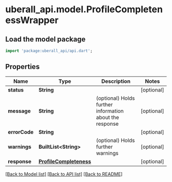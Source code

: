 # uberall_api.model.ProfileCompletenessWrapper

## Load the model package
```dart
import 'package:uberall_api/api.dart';
```

## Properties
Name | Type | Description | Notes
------------ | ------------- | ------------- | -------------
**status** | **String** |  | [optional] 
**message** | **String** | (optional) Holds further information about the response | [optional] 
**errorCode** | **String** |  | [optional] 
**warnings** | **BuiltList&lt;String&gt;** | (optional) Holds further warnings | [optional] 
**response** | [**ProfileCompleteness**](ProfileCompleteness.md) |  | [optional] 

[[Back to Model list]](../README.md#documentation-for-models) [[Back to API list]](../README.md#documentation-for-api-endpoints) [[Back to README]](../README.md)



